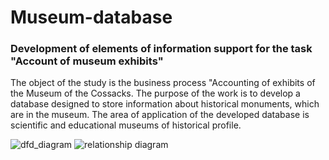 # Museum-database
<h3>Development of elements of information support for the task "Account of museum exhibits"</h3>
The object of the study is the business process "Accounting of exhibits of the Museum of the Cossacks.
The purpose of the work is to develop a database designed to store information about historical monuments, which are in the museum.
The area of application of the developed database is scientific and educational museums of historical profile.

![dfd_diagram](https://user-images.githubusercontent.com/111290541/186691478-f582f7fc-6327-4761-9782-3d7421c5eaa7.png)
![relationship diagram](https://user-images.githubusercontent.com/111290541/186692246-31784baf-736a-4a62-baf1-26a8b536829c.png)

